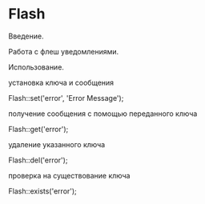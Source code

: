 # Flash
Введение.

Работа с флеш уведомлениями.

Использование.

установка ключа и сообщения 

Flash::set('error', 'Error Message');

получение сообщения с помощью переданного ключа 

Flash::get('error');

удаление указанного ключа 

Flash::del('error');

проверка на существование ключа

Flash::exists('error');
